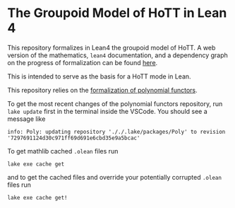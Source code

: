
# The Groupoid Model of HoTT in Lean 4

This repository formalizes in Lean4 the groupoid model of HoTT.
A web version of the mathematics, `lean4` documentation, 
and a dependency graph on the progress of formalization can be found
[here](https://sinhp.github.io/groupoid_model_in_lean4/).

This is intended to serve as the basis for a HoTT mode in Lean.

This repository relies on the [formalization of polynomial functors](https://github.com/sinhp/Poly/tree/master).

To get the most recent changes of the polynomial functors repository, run `lake update` first in the terminal inside the VSCode.
You should see a message like

```
info: Poly: updating repository '././.lake/packages/Poly' to revision '7297691124d30c971ff69d691e6cbd35e9a5bcac'
```

To get mathlib cached `.olean` files run

```
lake exe cache get
```


and to get the cached files and override your potentially corrupted `.olean` files run

```
lake exe cache get!
```


